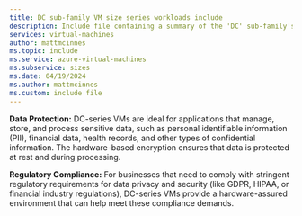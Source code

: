 ```yaml
---
title: DC sub-family VM size series workloads include
description: Include file containing a summary of the 'DC' sub-family's potential workloads.
services: virtual-machines
author: mattmcinnes
ms.topic: include
ms.service: azure-virtual-machines
ms.subservice: sizes
ms.date: 04/19/2024
ms.author: mattmcinnes
ms.custom: include file
---
```


**Data Protection:** DC-series VMs are ideal for applications that manage, store, and process sensitive data, such as personal identifiable information (PII), financial data, health records, and other types of confidential information. The hardware-based encryption ensures that data is protected at rest and during processing.

**Regulatory Compliance:** For businesses that need to comply with stringent regulatory requirements for data privacy and security (like GDPR, HIPAA, or financial industry regulations), DC-series VMs provide a hardware-assured environment that can help meet these compliance demands.
